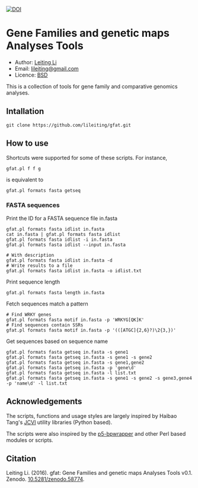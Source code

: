 [![DOI](https://zenodo.org/badge/23478/lileiting/gfat.svg)](https://zenodo.org/badge/latestdoi/23478/lileiting/gfat)

# Gene Families and genetic maps Analyses Tools

* Author: [Leiting Li](https://github.com/lileiting)
* Email: lileiting@gmail.com
* Licence: [BSD](http://opensource.org/licenses/BSD-2-Clause)

This is a collection of tools for gene family and comparative 
genomics analyses.

## Intallation
    git clone https://github.com/lileiting/gfat.git

## How to use

Shortcuts were supported for some of these scripts. For instance,

    gfat.pl f f g

is equivalent to

    gfat.pl formats fasta getseq

### FASTA sequences

Print the ID for a FASTA sequence file in.fasta

    gfat.pl formats fasta idlist in.fasta
    cat in.fasta | gfat.pl formats fasta idlist
    gfat.pl formats fasta idlist -i in.fasta
    gfat.pl formats fasta idlist --input in.fasta

    # With description
    gfat.pl formats fasta idlist in.fasta -d
    # Write results to a file
    gfat.pl formats fasta idlist in.fasta -o idlist.txt

Print sequence length

    gfat.pl formats fasta length in.fasta

Fetch sequences match a pattern

    # Find WRKY genes
    gfat.pl formats fasta motif in.fasta -p 'WRKYG[QK]K'
    # Find sequences contain SSRs
    gfat.pl formats fasta motif in.fasta -p '(([ATGC]{2,6}?)\2{3,})'

Get sequences based on sequence name

    gfat.pl formats fasta getseq in.fasta -s gene1
    gfat.pl formats fasta getseq in.fasta -s gene1 -s gene2
    gfat.pl formats fasta getseq in.fasta -s gene1,gene2
    gfat.pl formats fasta getseq in.fasta -p 'gene\d'
    gfat.pl formats fasta getseq in.fasta -l list.txt
    gfat.pl formats fasta getseq in.fasta -s gene1 -s gene2 -s gene3,gene4 -p 'name\d' -l list.txt

## Acknowledgements

The scripts, functions and usage styles are largely inspired 
by Haibao Tang's [JCVI](https://github.com/tanghaibao/jcvi)
utility libraries (Python based). 

The scripts were also inspired by the 
[p5-bpwrapper](https://github.com/bioperl/p5-bpwrapper) 
and other Perl based modules or scripts.

## Citation

Leiting Li. (2016). gfat: Gene Families and genetic maps Analyses Tools v0.1. Zenodo. [10.5281/zenodo.58774](https://dx.doi.org/10.5281/zenodo.58774).
